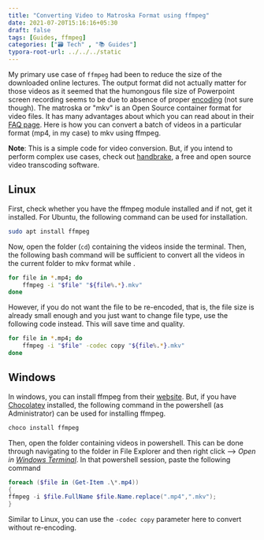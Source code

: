 ```yaml
---
title: "Converting Video to Matroska Format using ffmpeg"
date: 2021-07-20T15:16:16+05:30
draft: false
tags: [Guides, ffmpeg]
categories: ["🗃️ Tech" , "📚 Guides"]
typora-root-url: ../../../static
---
```


My primary use case of `ffmpeg` had been to reduce the size of the downloaded online lectures. The output format did not actually matter for those videos as it seemed that the humongous file size of Powerpoint screen recording seems to be due to absence of proper [encoding](https://www.salientsys.com/files/whitepaper/Understanding%20H%20264.pdf) (not sure though). The matroska or "mkv" is an Open Source container format for video files. It has many advantages about which you can read about in their [FAQ page](https://matroska.org/faq.html). Here is how you can convert a batch of videos in a particular format (mp4, in my case) to mkv using ffmpeg.

**Note**: This is a simple code for video conversion. But, if you intend to perform complex use cases, check out [handbrake](https://handbrake.fr/), a free and open source video transcoding software.

## Linux

First, check whether you have the ffmpeg module installed and if not, get it installed. For Ubuntu, the following command can be used for installation. 

```bash
sudo apt install ffmpeg
```

Now, open the folder (`cd`) containing the videos inside the terminal. Then, the following bash command will be sufficient to convert all the videos in the current folder to mkv format while .

```bash
for file in *.mp4; do
	ffmpeg -i "$file" "${file%.*}.mkv"
done
```

 However, if you do not want the file to be re-encoded, that is, the file size is already small enough and you just want to change file type, use the following code instead. This will save time and quality.

```bash
for file in *.mp4; do
	ffmpeg -i "$file" -codec copy "${file%.*}.mkv"
done
```

## Windows

In windows, you can install ffmpeg from their [website](https://ffmpeg.org/download.html). But, if you have [Chocolatey](https://chocolatey.org/) installed, the following command in the powershell (as Administrator) can be used for installing ffmpeg.

```powershell
choco install ffmpeg
```

Then, open the folder containing videos in powershell. This can be done through navigating to the folder in File Explorer and then right click --> *Open in [Windows Terminal](https://www.microsoft.com/en-in/p/windows-terminal/9n0dx20hk701)*.  In that powershell session,  paste the following command 

```powershell
foreach ($file in (Get-Item .\*.mp4))
{
ffmpeg -i $file.FullName $file.Name.replace(".mp4",".mkv");
}
```

Similar to Linux, you can use the `-codec copy` parameter here to convert without re-encoding. 

